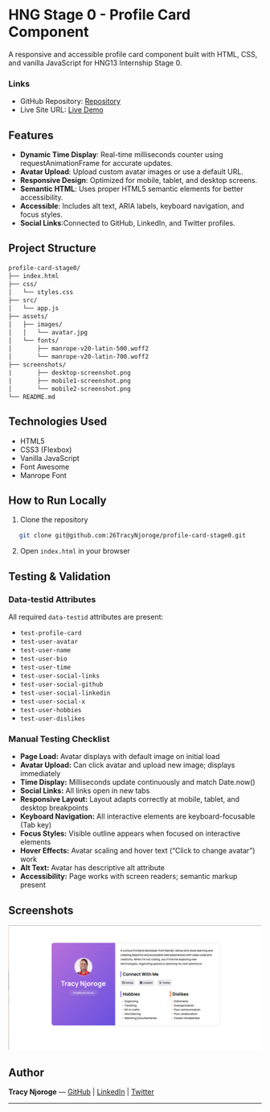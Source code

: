 # HNG Stage 0 - Profile Card Component
A responsive and accessible profile card component built with HTML, CSS, and vanilla JavaScript for HNG13 Internship Stage 0.

### Links

- GitHub Repository: [Repository](https://github.com/26TracyNjoroge/profile-card-stage0)
- Live Site URL: [Live Demo](https://profile-card-two-pearl.vercel.app/)

## Features

- **Dynamic Time Display**: Real-time milliseconds counter using requestAnimationFrame for accurate updates.
- **Avatar Upload**: Upload custom avatar images or use a default URL.
- **Responsive Design**: Optimized for mobile, tablet, and desktop screens.
- **Semantic HTML**: Uses proper HTML5 semantic elements for better accessibility.
- **Accessible**: Includes alt text, ARIA labels, keyboard navigation, and focus styles.
- **Social Links**:Connected to GitHub, LinkedIn, and Twitter profiles.

## Project Structure
```
profile-card-stage0/
├── index.html          
├── css/
│   └── styles.css      
├── src/
│   └── app.js         
├── assets/
│   ├── images/
│   │   └── avatar.jpg 
│   └── fonts/
│       ├── manrope-v20-latin-500.woff2
│       └── manrope-v20-latin-700.woff2
├── screenshots/ 
|       ├── desktop-screenshot.png
|       ├── mobile1-screenshot.png
│       └── mobile2-screenshot.png
└── README.md           
```

## Technologies Used

- HTML5
- CSS3 (Flexbox)
- Vanilla JavaScript
- Font Awesome 
- Manrope Font


## How to Run Locally
1. Clone the repository
```bash
   git clone git@github.com:26TracyNjoroge/profile-card-stage0.git
```
2. Open `index.html` in your browser

## Testing & Validation

### Data-testid Attributes

All required `data-testid` attributes are present:

- `test-profile-card`
- `test-user-avatar`
- `test-user-name`
- `test-user-bio`
- `test-user-time`
- `test-user-social-links`
- `test-user-social-github`
- `test-user-social-linkedin`
- `test-user-social-x`
- `test-user-hobbies`
- `test-user-dislikes`

### Manual Testing Checklist

- **Page Load:** Avatar displays with default image on initial load  
- **Avatar Upload:** Can click avatar and upload new image; displays immediately  
- **Time Display:** Milliseconds update continuously and match Date.now()  
- **Social Links:** All links open in new tabs
- **Responsive Layout:** Layout adapts correctly at mobile, tablet, and desktop breakpoints  
- **Keyboard Navigation:** All interactive elements are keyboard-focusable (Tab key)  
- **Focus Styles:** Visible outline appears when focused on interactive elements  
- **Hover Effects:** Avatar scaling and hover text (“Click to change avatar”) work  
- **Alt Text:** Avatar has descriptive alt attribute  
- **Accessibility:** Page works with screen readers; semantic markup present  

## Screenshots
![Desktop View](screenshots/desktop-screenshot.png)

## Author

**Tracy Njoroge** — [GitHub](https://github.com/26TracyNjoroge) | [LinkedIn](https://www.linkedin.com/in/tracynjoroge/) | [Twitter](https://x.com/TracyNjoro90134)

---
